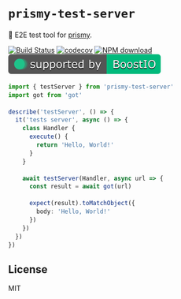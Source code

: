 # `prismy-test-server`

:telescope: E2E test tool for [prismy](https://github.com/BoostIO/prismy).

[![Build Status](https://travis-ci.com/BoostIO/prismy-test-server.svg?branch=master)](https://travis-ci.com/BoostIO/prismy-test-server)
[![codecov](https://codecov.io/gh/BoostIO/prismy-test-server/branch/master/graph/badge.svg)](https://codecov.io/gh/BoostIO/prismy-test-server)
[![NPM download](https://img.shields.io/npm/dm/prismy-test-server.svg)](https://www.npmjs.com/package/prismy-test-server)
[![Supported by BoostIO](https://github.com/BoostIO/boostio-materials/raw/master/v1/boostio-shield-v1.svg?sanitize=true)](https://boostio.co)

```ts
import { testServer } from 'prismy-test-server'
import got from 'got'

describe('testServer', () => {
  it('tests server', async () => {
    class Handler {
      execute() {
        return 'Hello, World!'
      }
    }

    await testServer(Handler, async url => {
      const result = await got(url)

      expect(result).toMatchObject({
        body: 'Hello, World!'
      })
    })
  })
})
```

## License

MIT
